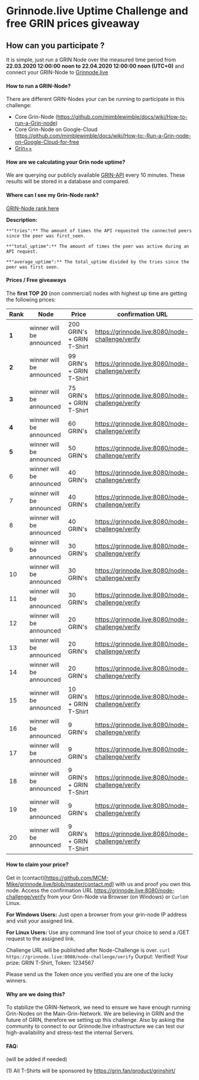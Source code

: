 # Grinnode.live Uptime Challenge and free GRIN prices giveaway

## How can you participate ?
It is simple, just run a GRIN Node over the measured time period from **22.03.2020 12:00:00 noon to 22.04.2020 12:00:00 noon (UTC+0)**
and connect your GRIN-Node to [Grinnode.live](https://github.com/MCM-Mike/grinnode.live#to-connect-your-grin-node-to-our-high-available-grin-node-system)


#### How to run a GRIN-Node?
There are different GRIN-Nodes your can be running to participate in this challenge:

- Core Grin-Node (https://github.com/mimblewimble/docs/wiki/How-to-run-a-Grin-node) 
- Core Grin-Node on Google-Cloud https://github.com/mimblewimble/docs/wiki/How-to:-Run-a-Grin-node-on-Google-Cloud-for-free
- [Grin++](https://grinplusplus.github.io/#/)

#### How are we calculating your Grin node uptime?
We are querying our publicly available [GRIN-API](https://grinnode.live/) every 10 minutes. 
These results will be stored in a database and compared.

#### Where can I see my Grin-Node rank?

[GRIN-Node rank here](https://grinnode.live/challenge)

**Description:**

```
**"tries":** The amount of times the API requested the connected peers since the peer was first_seen.

**"total_uptime":** The amount of times the peer was active during an API request.

**"average_uptime":** The total_uptime divided by the tries since the peer was first seen.
```

#### Prices / Free giveaways 
The **first TOP 20** (non commercial) nodes with highest up time are getting the following prices:

Rank | Node | Price | confirmation URL
--- | --- | --- | --- 
**1** | winner will be announced | 200 GRIN's + GRIN T-Shirt | https://grinnode.live:8080/node-challenge/verify|
**2** |winner will be announced| 99 GRIN's + GRIN T-Shirt | https://grinnode.live:8080/node-challenge/verify|
**3** | winner will be announced| 75 GRIN's + GRIN T-Shirt | https://grinnode.live:8080/node-challenge/verify|
**4** |winner will be announced | 60 GRIN's   | https://grinnode.live:8080/node-challenge/verify|
**5** | winner will be announced| 50 GRIN's  | https://grinnode.live:8080/node-challenge/verify|
6 | winner will be announced | 40 GRIN's | https://grinnode.live:8080/node-challenge/verify|
7 | winner will be announced| 40 GRIN's | https://grinnode.live:8080/node-challenge/verify|
8 | winner will be announced | 40 GRIN's | https://grinnode.live:8080/node-challenge/verify|
9 | winner will be announced | 30 GRIN's | https://grinnode.live:8080/node-challenge/verify|
10 | winner will be announced | 30 GRIN's | https://grinnode.live:8080/node-challenge/verify|
11 | winner will be announced | 30 GRIN's | https://grinnode.live:8080/node-challenge/verify|
12 | winner will be announced| 20 GRIN's | https://grinnode.live:8080/node-challenge/verify|
13 | winner will be announced | 20 GRIN's| https://grinnode.live:8080/node-challenge/verify|
14 | winner will be announced | 20 GRIN's | https://grinnode.live:8080/node-challenge/verify| 
15 | winner will be announced | 10 GRIN's + GRIN T-Shirt | https://grinnode.live:8080/node-challenge/verify|
16 | winner will be announced | 9 GRIN's  | https://grinnode.live:8080/node-challenge/verify|
17 | winner will be announced | 9 GRIN's  | https://grinnode.live:8080/node-challenge/verify|
18 | winner will be announced| 9 GRIN's  + GRIN T-Shirt | https://grinnode.live:8080/node-challenge/verify|
19 | winner will be announced | 9 GRIN's  | https://grinnode.live:8080/node-challenge/verify|
20 | winner will be announced | 9 GRIN's + GRIN T-Shirt| https://grinnode.live:8080/node-challenge/verify|

#### How to claim your price?
Get in (contact)[https://github.com/MCM-Mike/grinnode.live/blob/master/contact.md] with us and proof you own this node. 
Access the confirmation URL https://grinnode.live:8080/node-challenge/verify from your Grin-Node via Browser (on Windows) or ```Curl```on Linux. 


**For Windows Users:**
Just open a browser from your grin-node IP address and visit your assigned link.

**For Linux Users:**
Use any command line tool of your choice to send a /GET request to the assigned link.

Challenge URL will be published after Node-Challenge is over. 
```curl https://grinnode.live:8080/node-challenge/verify```
Ourput:
Verified! Your prize: GRIN T-Shirt, Token: 1234567

Please send us the Token once you verified you are one of the lucky winners. 

#### Why are we doing this?
To stabilize the GRIN-Network, we need to ensure we have enough running Grin-Nodes on the Main-Grin-Network. 
We are believing in GRIN and the future of GRIN, therefore we setting up this challenge. 
Also by asking the community to connect to our Grinnode.live infrastructure we can test our high-availability and stress-test
the internal Servers. 

#### FAQ:
(will be added if needed)

(1) All T-Shirts will be sponsored by https://grin.fan/product/grinshirt/
